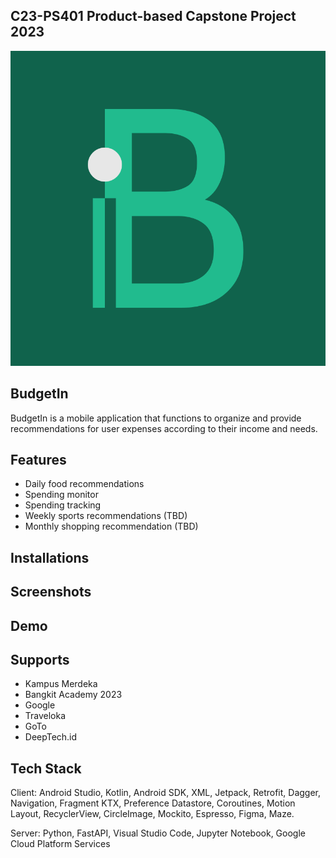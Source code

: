 ## C23-PS401 Product-based Capstone Project 2023

![](https://github.com/BudgetInCapstone/.github/blob/main/logo%20budgetin.png)

## BudgetIn 
BudgetIn is a mobile application that functions to organize and provide recommendations for user expenses according to their income and needs.

## Features
- Daily food recommendations 
- Spending monitor  
- Spending tracking
- Weekly sports recommendations (TBD)
- Monthly shopping recommendation (TBD)

## Installations

## Screenshots

## Demo  

## Supports
- Kampus Merdeka
- Bangkit Academy 2023
- Google
- Traveloka
- GoTo
- DeepTech.id

## Tech Stack
Client: Android Studio, Kotlin, Android SDK, XML, Jetpack, Retrofit, Dagger, Navigation, Fragment KTX, Preference Datastore, Coroutines, Motion Layout, RecyclerView, CircleImage, Mockito, Espresso, Figma, Maze. 

Server: Python, FastAPI, Visual Studio Code, Jupyter Notebook, Google Cloud Platform Services



